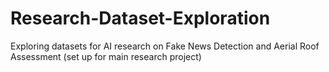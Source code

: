 # Research-Dataset-Exploration
Exploring datasets for AI research on Fake News Detection and Aerial Roof Assessment (set up for main research project)